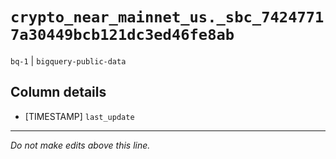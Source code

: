 # `crypto_near_mainnet_us._sbc_74247717a30449bcb121dc3ed46fe8ab`
`bq-1` | `bigquery-public-data`

## Column details
* [TIMESTAMP] `last_update`

-------------------------------------------------------------------------------
*Do not make edits above this line.*
